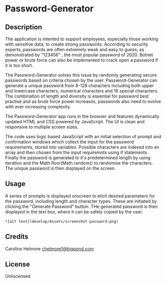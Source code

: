 # Password-Generator


## Description

The application is intented to support employees, especially those working with sensitive data, to create strong passwords. According to security experts, passwords are often extremely weak and easy to guess, as demonstrated by "123456" , the most popular password of 2020. Botnet power or brute force can also be implemented to crack open a password if it is too short. 

 The Password-Generator solves this issue by randomly generating secure passwords based on criteria chosen by the user. Password-Generator can generate a unique password from 8-128 characters including both upper and lowercase characters, numerical characters and 16 special characters. The combination of length and diversity is essential for password best practise and as brute force power increases, passwords also need to evolve with ever increasing complexity.
 
 The Password-Generator app runs in the browser and features dynamically updated HTML and CSS powered by JavaScript. The UI is clean and responsive to multiple screen sizes. 

The code uses logic based JavaScript with an initial selection of prompt and confirmation windows which collect the input for the password requirements, stored into variables. Possible characters are indexed into an array and then chosen from the input requiremnts using if statements. Finally the password is generated to it's predetermined length by using iteration and the Math.floor(Math.random() to randomise the characters. The unique password is then displayed on the screen. 


## Usage

A series of prompts is displayed onscreen to elicit desired parameters for the password, including length and character types. These are initiated by clicking the "Generate Password" button. THe generated password is then displayed in the text box, where it can be safely copied by the user. 

    ![alt text](develop/Assets/screenshot-password.png)    



## Credits

Caroline Helmore chelmore1@bigpond.com

## License

Unliscensed 

